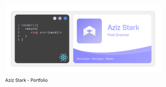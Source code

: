 ![AzizStark](https://raw.githubusercontent.com/AzizStark/AzizStark/master/card.png)

Aziz Stark - Portfolio 
